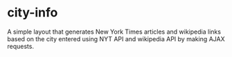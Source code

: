 # city-info
A simple layout that generates New York Times articles and wikipedia links based on the city entered using NYT API and wikipedia API by making AJAX requests.
